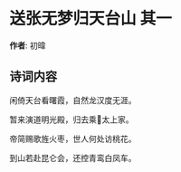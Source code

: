 # 送张无梦归天台山  其一

**作者**: 初暐

## 诗词内容

闲倚天台看曙霞，自然龙汉度无涯。

暂来演道明光殿，归去乘𫏋太上家。

帝简赐歌旌火枣，世人何处访桃花。

到山若赴昆仑会，还控青鸾白凤车。

